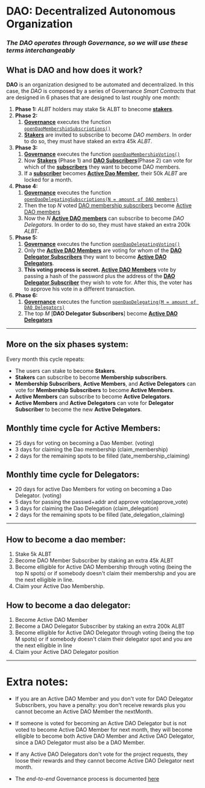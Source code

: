 
# DAO: Decentralized Autonomous Organization
### *The DAO operates through Governance, so we will use these terms interchangeably*

## What is DAO and how does it work?

**DAO** is an organization designed to be automated and decentralized. In this case, the *DAO*  is composed by a series of Governance *Smart Contracts* that are designed in 6 phases that are designed to last roughly one month:

1. **Phase 1:**  *ALBT* holders may stake 5k ALBT to bnecome [**stakers**]().
2. **Phase 2:**
    1. [**Governance**]() executes the function [`openDaoMembershipSubscriptions()`]()
    2. [**Stakers**]() are invited to subscribe to become *DAO members*. In order to do so, they must have staked an extra 45k *ALBT*.
3. **Phase 3:**
    1. [**Governance**]() executes the function [`openDaoMembershipVoting()`]()
    2. Now [**Stakers**]() (Phase 1) and [**DAO Subscribers**]()(Phase 2) can vote for which of the [**subscribers**]() they want to become DAO members.
    3. If a [**subscriber**]() becomes [**Active Dao Member**](), their 50k *ALBT* are locked for a month.
4. **Phase 4:**
    1. [**Governance**]() executes the function [`openDaoDelegatingSubscriptions(N = amount of DAO members)`]()
    2. Then the top *N* voted [DAO membership subscribers]() become [Active DAO members]()
    3. Now the *N* [**Active DAO members**]() can subscribe to become *DAO Delegators*. In order to do so, they must have staked an extra 200k *ALBT*.
5. **Phase 5:**
    1. [**Governance**]() executes the function [`openDaoDelegatingVoting()`]()
    2. Only the [**Active DAO Members**]() are voting for whom of the [**DAO Delegator Subscribers**]() they want to become [**Active DAO Delegators**]().
    3. **This voting process is secret.** [**Active DAO Members**]() vote by passing a hash of the password plus the address of the [**DAO Delegator Subscriber**]() they wish to vote for. After this, the voter has to approve his vote in a different transaction.
6. **Phase 6:**
    1. [**Governance**]() executes the function [`openDaoDelegating(M = amount of DAO Delegators)`]()
    2. The top *M* [**DAO Delegator Subscribers**] become [**Active DAO Delegators**]()


------------------
## More on the six phases system:

Every month this cycle repeats:
* The users can stake to become **Stakers**.
* **Stakers** can subscribe to become **Membership subscribers**.
* **Membership Subscribers**, **Active Members**, and **Active Delegators** can vote for **Membership Subscribers** to become **Active Members**.
* **Active Members** can subscribe to become **Active Delegators**.
* **Active Members** and **Active Delegators** can vote for **Delegator Subscriber** to become the new **Active Delegators**.

## Monthly time cycle for Active Members:
* 25 days for voting on becoming a Dao Member. (voting)
* 3 days for claiming the Dao membership (claim_membership)
* 2 days for the remaining spots to be filled (late_membership_claiming)

## Monthly time cycle for Delegators:
* 20 days for active Dao Members for voting on becoming a Dao Delegator. (voting)
* 5 days for passing the passwd+addr and approve vote(approve_vote)
* 3 days for claiming the Dao Delegation (claim_delegation)
* 2 days for the remaining spots to be filled (late_delegation_claiming)

---

## How to become a dao member:
1. Stake 5k ALBT
2. Become DAO Member Subscriber by staking an extra 45k ALBT
3. Become elligible for Active DAO Membership through voting (being the top N spots) or if somebody doesn't claim their membership and you are the next elligible in line.
4. Claim your Active Dao Membership.

## How to become a dao delegator:
1. Become Active DAO Member
2. Become a DAO Delegator Subscriber by staking an extra 200k ALBT
3. Become elligible for Active DAO Delegator through voting (being the top M spots) or if somebody doesn't claim their delegator spot and you are the next elligible in line
4. Claim your Active DAO Delegator position

---

# Extra notes:
* If you are an Active DAO Member and you don't vote for DAO Delegator Subscribers, you have a penalty: you don't receive rewards plus you cannot become an Active DAO Member the nextMonth.

* If someone is voted for becoming an Active DAO Delegator but is not voted to become Active DAO Member for next month, they will become elligible to become both Active DAO Member and Active DAO Delegator, since a DAO Delegator must also be a DAO Member.

* If any Active DAO Delegators don't vote for the project requests, they loose their rewards and they cannot become Active DAO Delegator next month.

* The *end-to-end* Governance process is documented [here](DAO-endToEnd.md)